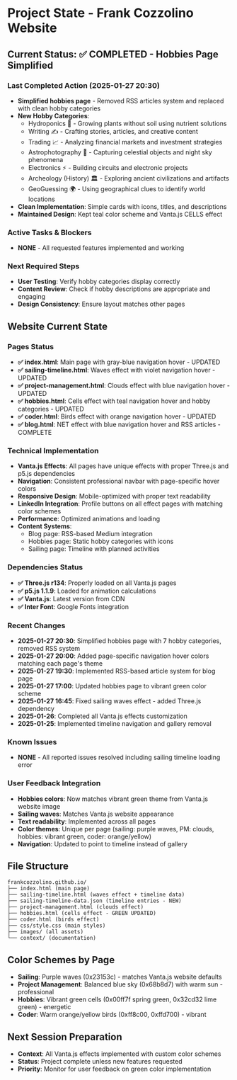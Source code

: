 # Project State - Frank Cozzolino Website

## Current Status: ✅ COMPLETED - Hobbies Page Simplified

### Last Completed Action (2025-01-27 20:30)
- **Simplified hobbies page** - Removed RSS articles system and replaced with clean hobby categories
- **New Hobby Categories**: 
  - Hydroponics 🌱 - Growing plants without soil using nutrient solutions
  - Writing ✍️ - Crafting stories, articles, and creative content
  - Trading 📈 - Analyzing financial markets and investment strategies
  - Astrophotography 🌌 - Capturing celestial objects and night sky phenomena
  - Electronics ⚡ - Building circuits and electronic projects
  - Archeology (History) 🏛️ - Exploring ancient civilizations and artifacts
  - GeoGuessing 🌍 - Using geographical clues to identify world locations
- **Clean Implementation**: Simple cards with icons, titles, and descriptions
- **Maintained Design**: Kept teal color scheme and Vanta.js CELLS effect

### Active Tasks & Blockers
- **NONE** - All requested features implemented and working

### Next Required Steps
- **User Testing**: Verify hobby categories display correctly
- **Content Review**: Check if hobby descriptions are appropriate and engaging
- **Design Consistency**: Ensure layout matches other pages

## Website Current State

### Pages Status
- **✅ index.html**: Main page with gray-blue navigation hover - UPDATED
- **✅ sailing-timeline.html**: Waves effect with violet navigation hover - UPDATED
- **✅ project-management.html**: Clouds effect with blue navigation hover - UPDATED  
- **✅ hobbies.html**: Cells effect with teal navigation hover and hobby categories - UPDATED
- **✅ coder.html**: Birds effect with orange navigation hover - UPDATED
- **✅ blog.html**: NET effect with blue navigation hover and RSS articles - COMPLETE

### Technical Implementation
- **Vanta.js Effects**: All pages have unique effects with proper Three.js and p5.js dependencies
- **Navigation**: Consistent professional navbar with page-specific hover colors
- **Responsive Design**: Mobile-optimized with proper text readability
- **LinkedIn Integration**: Profile buttons on all effect pages with matching color schemes
- **Performance**: Optimized animations and loading
- **Content Systems**: 
  - Blog page: RSS-based Medium integration
  - Hobbies page: Static hobby categories with icons
  - Sailing page: Timeline with planned activities

### Dependencies Status
- **✅ Three.js r134**: Properly loaded on all Vanta.js pages
- **✅ p5.js 1.1.9**: Loaded for animation calculations
- **✅ Vanta.js**: Latest version from CDN
- **✅ Inter Font**: Google Fonts integration

### Recent Changes
- **2025-01-27 20:30**: Simplified hobbies page with 7 hobby categories, removed RSS system
- **2025-01-27 20:00**: Added page-specific navigation hover colors matching each page's theme
- **2025-01-27 19:30**: Implemented RSS-based article system for blog page
- **2025-01-27 17:00**: Updated hobbies page to vibrant green color scheme
- **2025-01-27 16:45**: Fixed sailing waves effect - added Three.js dependency
- **2025-01-26**: Completed all Vanta.js effects customization
- **2025-01-25**: Implemented timeline navigation and gallery removal

### Known Issues
- **NONE** - All reported issues resolved including sailing timeline loading error

### User Feedback Integration
- **Hobbies colors**: Now matches vibrant green theme from Vanta.js website image
- **Sailing waves**: Matches Vanta.js website appearance
- **Text readability**: Implemented across all pages
- **Color themes**: Unique per page (sailing: purple waves, PM: clouds, hobbies: vibrant green, coder: orange/yellow)
- **Navigation**: Updated to point to timeline instead of gallery

## File Structure
```
frankcozzolino.github.io/
├── index.html (main page)
├── sailing-timeline.html (waves effect + timeline data)
├── sailing-timeline-data.json (timeline entries - NEW)
├── project-management.html (clouds effect)
├── hobbies.html (cells effect - GREEN UPDATED)
├── coder.html (birds effect)
├── css/style.css (main styles)
├── images/ (all assets)
└── context/ (documentation)
```

## Color Schemes by Page
- **Sailing**: Purple waves (0x23153c) - matches Vanta.js website defaults
- **Project Management**: Balanced blue sky (0x68b8d7) with warm sun - professional
- **Hobbies**: Vibrant green cells (0x00ff7f spring green, 0x32cd32 lime green) - energetic
- **Coder**: Warm orange/yellow birds (0xff8c00, 0xffd700) - vibrant

## Next Session Preparation
- **Context**: All Vanta.js effects implemented with custom color schemes
- **Status**: Project complete unless new features requested
- **Priority**: Monitor for user feedback on green color implementation